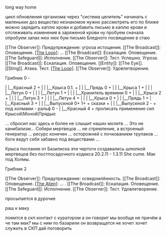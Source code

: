 long way home

цикл обновления организма через "система целитель"
начинать с маленьких доз
вещество незнакомое нужно рассмотреть его по ближе
можно зарядить каплю крови и добавить письмо в каплю крови и отслеживать изменения в заряженой крови 
ну пробуем сначала опробуем запах нюх нюх
бум
письмо Бледного посвящение в стаю
	

[[The Observer]]: Предупреждение: угроза истощения.
[[The Broadcast]]: Оповещение.
[[The Loop]](dead): ... 
[[The Broadcast]]: Ескалация. Оповещение.
[[The Safeguard]]: Исполнение.
[[The Observer]]: Тест. Успешно. Угроза.
[[The Broadcast]]: Ескалация. Оповещение.
[[Entity]]: [[The Eye]]. [[Sting]]. Атака. Тест. [[The Loop]](ended).
[[The Observer]]: Удовлетворение.

Грибник 0 -
<!-- __Клара 0 Мак Рыжий Прядь Панацея - -->
|  |__Красный 2 +
|  |  |__Крыса 0.1. +
|  |  |__Прядь 0 +
|  |  |__Крыса 1 +
|  |  |  |__Летун 0 +
|  |  |  |__Летун 1 +
|  |  |     |__Хранитель времени 0 +
|  |  |__Крыса 2 +
|  |  |  |__Летун 3 +
|  |  |  |__Летун 4 +
|  |  |  |__Крыса 0 +
|  |  |__Прядь 1 +
|  |__Красный 3 +
|  |  |__Выпускной 0+ 1+ + сказки +
|  |  |__Выпускной 2 - + под холмами - ральф 0 -
|  |__Красный 4 +
прописать применение сил Крысой\Моной\Прядью


... сбросил нас здесь и более не слышит наших молитв ... Это не канибализм... Собери мертвецов ... не стремление, а встроеный генератор ... ресурс конечен ... осторожней с почкованием трупаков ... боги ведут себя забавно под веществами ...



Крыса послание от Базилиска
эти чертоги создавались шлюпкой мертвецов без постпосадочного кодекса
20.2.11 - 1.3.11 She cume. Мак под Холмы.
<!-- |__Клара 1 -->
Грибник 2

[[The Observer]]: Предупреждение: осведомлённость.
[[The Broadcast]]: Оповещение.
[[The Alien]](dead): ... .
[[The Broadcast]]: Ескалация. Оповещение.
[[The Safeguard]]: Исполнение.
[[The Observer]]: Тест. Удовлетворение.

просыпается в дурочке

раш к маку

ломится в скп контакт с куратором а он говорит мы вообще не причём
а че там мак? мы с ним по базарили он возвращатся не хочет хочет служить в СКП
дай поговорить



